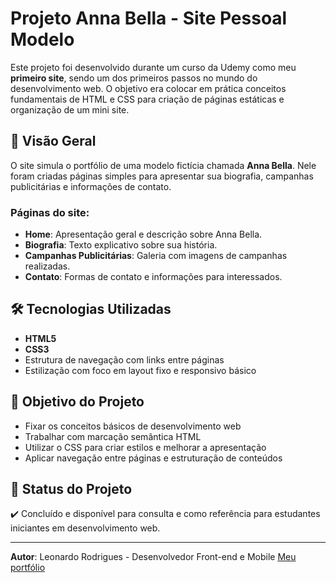 # Projeto Anna Bella - Site Pessoal Modelo

Este projeto foi desenvolvido durante um curso da Udemy como meu **primeiro site**, sendo um dos primeiros passos no mundo do desenvolvimento web. O objetivo era colocar em prática conceitos fundamentais de HTML e CSS para criação de páginas estáticas e organização de um mini site.

## 🔎 Visão Geral

O site simula o portfólio de uma modelo fictícia chamada **Anna Bella**. Nele foram criadas páginas simples para apresentar sua biografia, campanhas publicitárias e informações de contato.

### Páginas do site:

- **Home**: Apresentação geral e descrição sobre Anna Bella.
- **Biografia**: Texto explicativo sobre sua história.
- **Campanhas Publicitárias**: Galeria com imagens de campanhas realizadas.
- **Contato**: Formas de contato e informações para interessados.

## 🛠️ Tecnologias Utilizadas

- **HTML5**
- **CSS3**
- Estrutura de navegação com links entre páginas
- Estilização com foco em layout fixo e responsivo básico

## 🚀 Objetivo do Projeto

- Fixar os conceitos básicos de desenvolvimento web
- Trabalhar com marcação semântica HTML
- Utilizar o CSS para criar estilos e melhorar a apresentação
- Aplicar navegação entre páginas e estruturação de conteúdos

## 📌 Status do Projeto

✔️ Concluído e disponível para consulta e como referência para estudantes iniciantes em desenvolvimento web.

---

**Autor**: Leonardo Rodrigues - Desenvolvedor Front-end e Mobile
[Meu portfólio](https://leorodrigues.dev)
